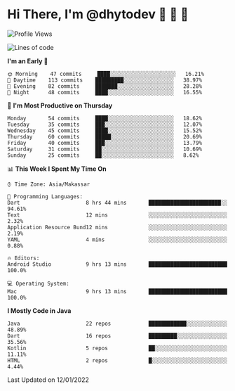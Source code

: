 # Hi There, I'm @dhytodev 👋 👋 👋

<!--
**DhytoDev/dhytodev** is a ✨ _special_ ✨ repository because its `README.md` (this file) appears on your GitHub profile.

Here are some ideas to get you started:

- 🔭 I’m currently working on ...
- 🌱 I’m currently learning ...
- 👯 I’m looking to collaborate on ...
- 🤔 I’m looking for help with ...
- 💬 Ask me about ...
- 📫 How to reach me: ...
- 😄 Pronouns: ...
- ⚡ Fun fact: ...
-->

<!--START_SECTION:waka-->
![Profile Views](http://img.shields.io/badge/Profile%20Views-0-blue)

![Lines of code](https://img.shields.io/badge/From%20Hello%20World%20I%27ve%20Written-141%20Thousand%20lines%20of%20code-blue)

**I'm an Early 🐤** 

```text
🌞 Morning    47 commits     ████░░░░░░░░░░░░░░░░░░░░░   16.21% 
🌆 Daytime    113 commits    █████████░░░░░░░░░░░░░░░░   38.97% 
🌃 Evening    82 commits     ███████░░░░░░░░░░░░░░░░░░   28.28% 
🌙 Night      48 commits     ████░░░░░░░░░░░░░░░░░░░░░   16.55%

```
📅 **I'm Most Productive on Thursday** 

```text
Monday       54 commits     ████░░░░░░░░░░░░░░░░░░░░░   18.62% 
Tuesday      35 commits     ███░░░░░░░░░░░░░░░░░░░░░░   12.07% 
Wednesday    45 commits     ████░░░░░░░░░░░░░░░░░░░░░   15.52% 
Thursday     60 commits     █████░░░░░░░░░░░░░░░░░░░░   20.69% 
Friday       40 commits     ███░░░░░░░░░░░░░░░░░░░░░░   13.79% 
Saturday     31 commits     ██░░░░░░░░░░░░░░░░░░░░░░░   10.69% 
Sunday       25 commits     ██░░░░░░░░░░░░░░░░░░░░░░░   8.62%

```


📊 **This Week I Spent My Time On** 

```text
⌚︎ Time Zone: Asia/Makassar

💬 Programming Languages: 
Dart                     8 hrs 44 mins       ███████████████████████░░   94.61% 
Text                     12 mins             ░░░░░░░░░░░░░░░░░░░░░░░░░   2.32% 
Application Resource Bund12 mins             ░░░░░░░░░░░░░░░░░░░░░░░░░   2.19% 
YAML                     4 mins              ░░░░░░░░░░░░░░░░░░░░░░░░░   0.88%

🔥 Editors: 
Android Studio           9 hrs 13 mins       █████████████████████████   100.0%

💻 Operating System: 
Mac                      9 hrs 13 mins       █████████████████████████   100.0%

```

**I Mostly Code in Java** 

```text
Java                     22 repos            ████████████░░░░░░░░░░░░░   48.89% 
Dart                     16 repos            █████████░░░░░░░░░░░░░░░░   35.56% 
Kotlin                   5 repos             ██░░░░░░░░░░░░░░░░░░░░░░░   11.11% 
HTML                     2 repos             █░░░░░░░░░░░░░░░░░░░░░░░░   4.44%

```



 Last Updated on 12/01/2022
<!--END_SECTION:waka-->
